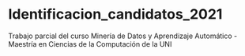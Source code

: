 # Identificacion_candidatos_2021
Trabajo parcial del curso Minería de Datos y Aprendizaje Automático - Maestría en Ciencias de la Computación de la UNI
